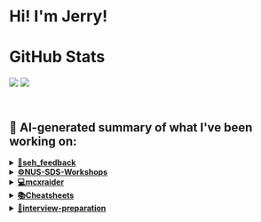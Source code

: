

# Hi! I'm Jerry!

# GitHub Stats
<p>
  <img align="center" src="https://github-readme-stats.vercel.app/api?username=mcxraider&count_private=true&show_icons=true&theme=github_dark&bg_color=00000099&rank_icon=percentile" />
  <img align="center" src="https://github-readme-stats.vercel.app/api/top-langs/?username=mcxraider&theme=github_dark&bg_color=00000099&exclude_repo=mcxraider.github.io&langs_count=8&size_weight=0.3&count_weight=0.7&hide=css,html&layout=compact" />
</p>
<br>

## 🔨 AI-generated summary of what I've been working on:

  <details>
  <summary><strong><a href="https://github.com/mcxraider/seh_feedback">💬seh_feedback</a></strong></summary>
  <br/>
  > This repository contains a detailed guide on setting up and using a specific software tool, including installation instructions, features, and troubleshooting tips. <br/>
  ------------------------------------------------------------------------------------------------------------------------------ <br/>
  > The "seh_feedback" repository saw significant enhancements including the addition of labelled data, pipeline improvements, and integrating translation functions for a more efficient workflow. Error handling and data updates were prioritized.
  </details>
  
  <details>
  <summary><strong><a href="https://github.com/mcxraider/NUS-SDS-Workshops">⚙️NUS-SDS-Workshops</a></strong></summary>
  <br/>
  > This repository contains code related to NUS SDS Workshops's Committee, serving as the central location for collaborative coding efforts and project management. <br/>
  ------------------------------------------------------------------------------------------------------------------------------ <br/>
  > The repository for NUS SDS Workshops underwent updates and additions, including README revisions, dataset inclusion, and Colab-created EDA workshop materials.
  </details>
  
  <details>
  <summary><strong><a href="https://github.com/mcxraider/mcxraider">💻mcxraider</a></strong></summary>
  <br/>
  > This repository contains scheduled generation of GPT-powered READMEs for a Github profile, automated through cron. <br/>
  ------------------------------------------------------------------------------------------------------------------------------ <br/>
  > The repository underwent multiple automated README.md updates through cron-scheduling, enhancing documentation accessibility and relevance.
  </details>
  
  <details>
  <summary><strong><a href="https://github.com/mcxraider/Cheatsheets">📚Cheatsheets</a></strong></summary>
  <br/>
  > This repository contains a collection of scripts and tools designed for optimizing website performance and automating deployment processes. <br/>
  ------------------------------------------------------------------------------------------------------------------------------ <br/>
  > The repository "Cheatsheets" saw the addition of a cheatsheet for 2102 and the deletion of DSA2101 cheatsheet.
  </details>
  
  <details>
  <summary><strong><a href="https://github.com/mcxraider/interview-preparation">🚀interview-preparation</a></strong></summary>
  <br/>
  > This repository contains a collection of questions and answers designed to aid individuals in preparing for data science and data analyst interviews. <br/>
  ------------------------------------------------------------------------------------------------------------------------------ <br/>
  > Added LLM interview questions to the repository for data science/data analyst interview preparation.
  </details>
  
<br>

